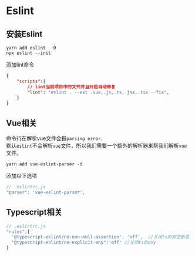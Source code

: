 # Eslint  

## 安装Eslint

``` shell
yarn add eslint  -D
npx eslint --init
```

添加lint命令

``` json
{
    "scripts":{
        // lint当前项目中的文件并且开启自动修复
        "lint": "eslint . --ext .vue,.js,.ts,.jsx,.tsx --fix",
    }
}
```

## Vue相关

命令行在解析vue文件会报`parsing error`.  
默认`eslint`不会解析`vue`文件，所以我们需要一个额外的解析器来帮我们解析`vue`文件。

```shell
yarn add vue-eslint-parser -d
```

添加以下选项

``` js
// .eslintrc.js
"parser": 'vue-eslint-parser',
```

## Typescript相关

``` js
// .eslintrc.js
"rules":[
  '@typescript-eslint/no-non-null-assertion': 'off',  //关闭ts的非空断言
  "@typescript-eslint/no-explicit-any":'off' //关闭ts的any
]
```
